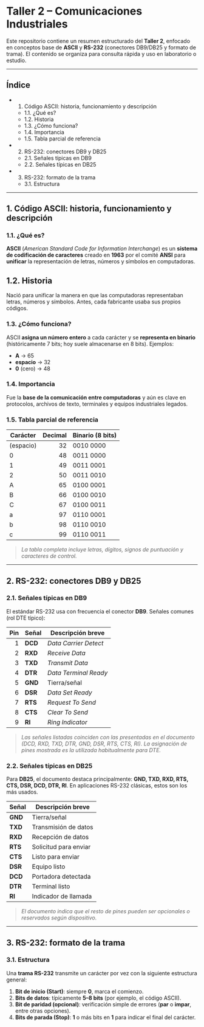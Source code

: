 # Taller 2 – Comunicaciones Industriales

Este repositorio contiene un resumen estructurado del **Taller 2**, enfocado en conceptos base de **ASCII** y **RS-232** (conectores DB9/DB25 y formato de trama). El contenido se organiza para consulta rápida y uso en laboratorio o estudio.

---

## Índice
- 1. Código ASCII: historia, funcionamiento y descripción
  - 1.1. ¿Qué es?
  - 1.2. Historia
  - 1.3. ¿Cómo funciona?
  - 1.4. Importancia
  - 1.5. Tabla parcial de referencia
- 2. RS-232: conectores DB9 y DB25
  - 2.1. Señales típicas en DB9
  - 2.2. Señales típicas en DB25
- 3. RS-232: formato de la trama
  - 3.1. Estructura
 


---

## 1. Código ASCII: historia, funcionamiento y descripción

### 1.1. ¿Qué es?
**ASCII** (*American Standard Code for Information Interchange*) es un **sistema de codificación de caracteres** creado en **1963** por el comité **ANSI** para **unificar** la representación de letras, números y símbolos en computadoras.

## 1.2. Historia
Nació para unificar la manera en que las computadoras representaban letras, números y símbolos. Antes, cada fabricante usaba sus propios códigos.

### 1.3. ¿Cómo funciona?
ASCII **asigna un número entero** a cada carácter y se **representa en binario** (históricamente 7 bits; hoy suele almacenarse en 8 bits). Ejemplos:
- **A** → 65
- **espacio** → 32
- **0** (cero) → 48

### 1.4. Importancia
Fue la **base de la comunicación entre computadoras** y aún es clave en protocolos, archivos de texto, terminales y equipos industriales legados.

### 1.5. Tabla parcial de referencia
| Carácter | Decimal | Binario (8 bits) |
|---|---:|---|
| (espacio) | 32 | 0010 0000 |
| 0 | 48 | 0011 0000 |
| 1 | 49 | 0011 0001 |
| 2 | 50 | 0011 0010 |
| A | 65 | 0100 0001 |
| B | 66 | 0100 0010 |
| C | 67 | 0100 0011 |
| a | 97 | 0110 0001 |
| b | 98 | 0110 0010 |
| c | 99 | 0110 0011 |

> *La tabla completa incluye letras, dígitos, signos de puntuación y caracteres de control.*

---

## 2. RS-232: conectores DB9 y DB25

### 2.1. Señales típicas en DB9
El estándar RS-232 usa con frecuencia el conector **DB9**. Señales comunes (rol DTE típico):

| Pin | Señal | Descripción breve |
|---:|---|---|
| 1 | **DCD** | *Data Carrier Detect* |
| 2 | **RXD** | *Receive Data* |
| 3 | **TXD** | *Transmit Data* |
| 4 | **DTR** | *Data Terminal Ready* |
| 5 | **GND** | Tierra/señal |
| 6 | **DSR** | *Data Set Ready* |
| 7 | **RTS** | *Request To Send* |
| 8 | **CTS** | *Clear To Send* |
| 9 | **RI** | *Ring Indicator* |

> *Las señales listadas coinciden con las presentadas en el documento (DCD, RXD, TXD, DTR, GND, DSR, RTS, CTS, RI). La asignación de pines mostrada es la utilizada habitualmente para DTE.*

### 2.2. Señales típicas en DB25
Para **DB25**, el documento destaca principalmente: **GND, TXD, RXD, RTS, CTS, DSR, DCD, DTR, RI**. En aplicaciones RS-232 clásicas, estos son los más usados.

| Señal | Descripción breve |
|---|---|
| **GND** | Tierra/señal |
| **TXD** | Transmisión de datos |
| **RXD** | Recepción de datos |
| **RTS** | Solicitud para enviar |
| **CTS** | Listo para enviar |
| **DSR** | Equipo listo |
| **DCD** | Portadora detectada |
| **DTR** | Terminal listo |
| **RI** | Indicador de llamada |

> *El documento indica que el resto de pines pueden ser opcionales o reservados según dispositivo.*

---

## 3. RS-232: formato de la trama

### 3.1. Estructura
Una **trama RS-232** transmite un carácter por vez con la siguiente estructura general:
1. **Bit de inicio (Start)**: siempre **0**, marca el comienzo.
2. **Bits de datos**: típicamente **5–8 bits** (por ejemplo, el código ASCII).
3. **Bit de paridad (opcional)**: verificación simple de errores (**par** o **impar**, entre otras opciones).
4. **Bits de parada (Stop)**: **1** o más bits en **1** para indicar el final del carácter.





